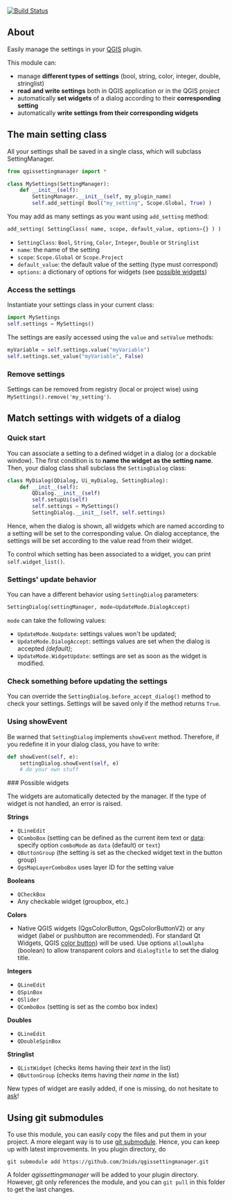 [![Build Status](https://travis-ci.org/3nids/qgissettingmanager.svg?branch=master)](https://travis-ci.org/3nids/qgissettingmanager)

## About

Easily manage the settings in your [QGIS](http://www.qgis.org) plugin.

This module can:

* manage **different types of settings** (bool, string, color, integer, double, stringlist)
* **read and write settings** both in QGIS application or in the QGIS project
* automatically **set widgets** of a dialog according to their **corresponding setting**
* automatically **write settings from their corresponding widgets**


## The main setting class

All your settings shall be saved in a single class, which will subclass SettingManager.

```python
from qgissettingmanager import *

class MySettings(SettingManager):
    def __init__(self):
        SettingManager.__init__(self, my_plugin_name)
        self.add_setting( Bool("my_setting", Scope.Global, True) )
```
    
You may add as many settings as you want using `add_setting` method:

```python
add_setting( SettingClass( name, scope, default_value, options={} ) )
```

* `SettingClass`: `Bool`, `String`, `Color`, `Integer`, `Double` or `Stringlist`
* `name`: the name of the setting
* `scope`: `Scope.Global` or `Scope.Project`
* `default_value`: the default value of the setting (type must correspond)
* `options`: a dictionary of options for widgets (see [possible widgets](#possiblewidgets))

### Access the settings

Instantiate your settings class in your current class:

```python
import MySettings
self.settings = MySettings()
```

The settings are easily accessed using the `value` and `setValue` methods:

```python
myVariable = self.settings.value("myVariable")
self.settings.set_value("myVariable", False)
```

### Remove settings

Settings can be removed from registry (local or project wise) using `MySettings().remove('my_setting')`.


## Match settings with widgets of a dialog

### Quick start

You can associate a setting to a defined widget in a dialog (or a dockable window). The first condition is to **name the widget as the setting name**.
Then, your dialog class shall subclass the `SettingDialog` class:

```python
class MyDialog(QDialog, Ui_myDialog, SettingDialog):
    def __init__(self):
        QDialog.__init__(self)
        self.setupUi(self)
        self.settings = MySettings()
        SettingDialog.__init__(self, self.settings)
```

Hence, when the dialog is shown, all widgets which are named according to a  setting will be set to the corresponding value. On dialog acceptance, the settings will be set according to the value read from their widget.

To control which setting has been associated to a widget, you can print `self.widget_list()`.

### Settings' update behavior

You can have a different behavior using `SettingDialog` parameters:

```python
SettingDialog(settingManager, mode=UpdateMode.DialogAccept)
```

`mode` can take the following values:

* `UpdateMode.NoUpdate`: settings values won't be updated;
* `UpdateMode.DialogAccept`: settings values are set when the dialog is accepted _(default)_;
* `UpdateMode.WidgetUpdate`: settings are set as soon as the widget is modified.

### Check something before updating the settings

You can override the `SettingDialog.before_accept_dialog()` method to check your settings.
Settings will be saved only if the method returns `True`.

### Using showEvent

Be warned that `SettingDialog` implements `showEvent` method. Therefore, if you redefine it in your dialog class, you have to write:

```python
def showEvent(self, e):
    settingDialog.showEvent(self, e)
    # do your own stuff
```

<a name="possiblewidgets"/>
### Possible widgets

The widgets are automatically detected by the manager. If the type of widget is not handled, an error is raised.

**Strings**

* `QLineEdit`
* `QComboBox` (setting can be defined as the current item text or [data](http://qt-project.org/doc/qt-4.8/qcombobox.html#itemData): specify option `comboMode` as `data` (default) or `text`)
* `QButtonGroup` (the setting is set as the checked widget text in the button group)
* `QgsMapLayerComboBox` uses layer ID for the setting value

**Booleans**

* `QCheckBox`
* Any checkable widget (groupbox, etc.)

**Colors**

* Native QGIS widgets (QgsColorButton, QgsColorButtonV2) or any widget (label or pushbutton are recommended). For standard Qt Widgets, QGIS [color button](http://qgis.org/api/classQgsColorButtonV2.html)) will be used. Use options `allowAlpha` (boolean) to allow transparent colors and `dialogTitle` to set the dialog title.

**Integers**

* `QLineEdit`
* `QSpinBox`
* `QSlider`
* `QComboBox` (setting is set as the combo box index)

**Doubles**

* `QLineEdit`
* `QDoubleSpinBox`

**Stringlist**

* `QListWidget` (checks items having their _text_ in the list)
* `QButtonGroup` (checks items having their _name_ in the list)

New types of widget are easily added, if one is missing, do not hesitate to [ask](https://github.com/3nids/qgissettingmanager/issues)!


## Using git submodules

To use this module, you can easily copy the files and put them in your project.
A more elegant way is to use [git submodule](http://git-scm.com/book/en/Git-Tools-Submodules). Hence, you can keep up with latest improvements. In you plugin directory, do

```
git submodule add https://github.com/3nids/qgissettingmanager.git
```

A folder _qgissettingmanager_ will be added to your plugin directory. However, git only references the module, and you can `git pull` in this folder to get the last changes.
